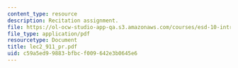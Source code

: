 ```yaml
---
content_type: resource
description: Recitation assignment.
file: https://ol-ocw-studio-app-qa.s3.amazonaws.com/courses/esd-10-introduction-to-technology-and-policy-fall-2006/c59a5ed99883bfbcf009642e3b0645e6_lec2_911_pr.pdf
file_type: application/pdf
resourcetype: Document
title: lec2_911_pr.pdf
uid: c59a5ed9-9883-bfbc-f009-642e3b0645e6
---
```

